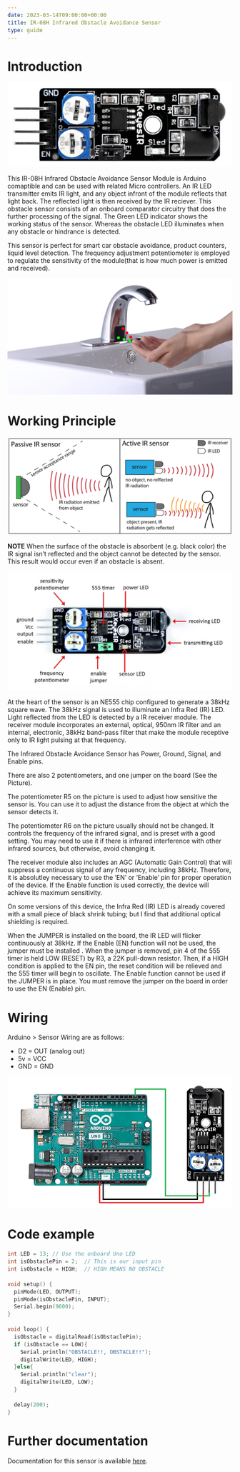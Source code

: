 ```yaml
---
date: 2023-03-14T09:00:00+00:00
title: IR-08H Infrared Obstacle Avoidance Sensor
type: guide
---
```


# Introduction

![picxxyyzz](img/pic.jpg)

This IR-08H Infrared Obstacle Avoidance Sensor Module is Arduino comaptible and can be used with related Micro controllers. An IR LED transmitter emits IR light, and any object infront of the module reflects that light back. The reflected light is then received by the IR reciever. This obstacle sensor consists of an onboard comparator circuitry that does the further processing of the signal. The Green LED indicator shows the working status of the sensor. Whereas the obstacle LED illuminates when any obstacle or hindrance is detected.

This sensor is perfect for smart car obstacle avoidance, product counters, liquid level detection. The frequency adjustment potentiometer is employed to regulate the sensitivity of the module(that is how much power is emitted and received).

![picxxyyzz](img/pic5.png)

# Working Principle

![picxxyyzz](img/pic2.png)

**NOTE** When the surface of the obstacle is absorbent (e.g. black color) the IR signal isn’t reflected and the object cannot be detected by the sensor. This result would occur even if an obstacle is absent.

![picxxyyzz](img/pic3.png)

At the heart of the sensor is an NE555 chip configured to generate a 38kHz square wave. The 38kHz signal is used to illuminate an Infra Red (IR) LED. Light reflected from the LED is detected by a IR receiver module. The receiver module incorporates an external, optical, 950nm IR filter and an internal, electronic, 38kHz band-pass filter that make the module receptive only to IR light pulsing at that frequency.

The Infrared Obstacle Avoidance Sensor has Power, Ground, Signal, and Enable pins.

There are also 2 potentiometers, and one jumper on the board (See the Picture).

The potentiometer R5 on the picture is used to adjust how sensitive the sensor is. You can use it to adjust the distance from the object at which the sensor detects it.

The potentiometer R6 on the picture usually should not be changed. It controls the frequency of the infrared signal, and is preset with a good setting. You may need to use it if there is infrared interference with other infrared sources, but otherwise, avoid changing it.

The receiver module also includes an AGC (Automatic Gain Control) that will suppress a continuous signal of any frequency, including 38kHz. Therefore, it is absolutley necessary to use the ‘EN’ or ‘Enable’ pin for proper operation of the device. If the Enable function is used correctly, the device will achieve its maximum sensitivity.

On some versions of this device, the Infra Red (IR) LED is already covered with a small piece of black shrink tubing; but I find that additional optical shielding is required.

When the JUMPER is installed on the board, the IR LED will flicker continuously at 38kHz. If the Enable (EN) function will not be used, the jumper must be installed . When the jumper is removed, pin 4 of the 555 timer is held LOW (RESET) by R3, a 22K pull-down resistor. Then, if a HIGH condition is applied to the EN pin, the reset condition will be relieved and the 555 timer will begin to oscillate. The Enable function cannot be used if the JUMPER is in place. You must remove the jumper on the board in order to use the EN (Enable) pin.

# Wiring

Arduino > Sensor Wiring are as follows:
- D2 = OUT (analog out)
- 5v = VCC
- GND = GND

![picxxyyzz](img/pic4.png)

# Code example

```c
int LED = 13; // Use the onboard Uno LED
int isObstaclePin = 2;  // This is our input pin
int isObstacle = HIGH;  // HIGH MEANS NO OBSTACLE

void setup() {
  pinMode(LED, OUTPUT);
  pinMode(isObstaclePin, INPUT);
  Serial.begin(9600);  
}

void loop() {
  isObstacle = digitalRead(isObstaclePin);
  if (isObstacle == LOW){
    Serial.println("OBSTACLE!!, OBSTACLE!!");
    digitalWrite(LED, HIGH);
  }else{
    Serial.println("clear");
    digitalWrite(LED, LOW);
  }

  delay(200);
}

```

# Further documentation
Documentation for this sensor is available [here](https://osoyoo.com/2017/07/24/obstacle-avoidance-sensor/).
